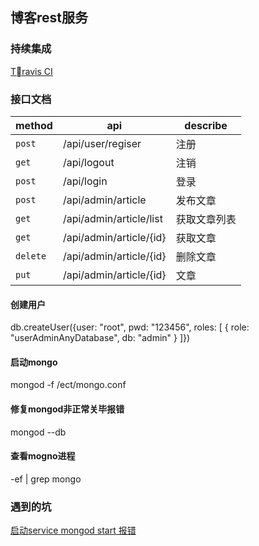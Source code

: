 ## 博客rest服务

### 持续集成
[Travis CI](https://www.travis-ci.org/)

### 接口文档
|method|api    |describe               |
|----|----|----|
|`post`     |/api/user/regiser      | 注册 |
|`get`      |/api/logout            | 注销 |
|`post`     |/api/login             | 登录 |
|`post`     |/api/admin/article     | 发布文章|
|`get`      |/api/admin/article/list| 获取文章列表|
|`get`      |/api/admin/article/{id}| 获取文章|
|`delete`   |/api/admin/article/{id}| 删除文章|
|`put`      |/api/admin/article/{id}| 文章| 

#### 创建用户
db.createUser({user: "root", pwd: "123456", roles: [ { role: "userAdminAnyDatabase", db: "admin" } ]})

#### 启动mongo
mongod -f /ect/mongo.conf

#### 修复mongod非正常关毕报错
mongod --db

#### 查看mogno进程
-ef | grep mongo
### 遇到的坑  
[启动service mongod start 报错](https://github.com/jingxinxin/tiankeng/issues/5)

  